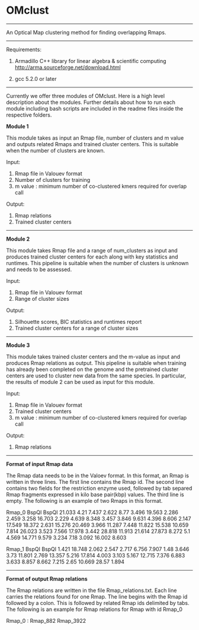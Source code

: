 # OMclust

------------------------------------------------------------------------------------------------------------

An Optical Map clustering method for finding overlapping Rmaps.

------------------------------------------------------------------------------------------------------------

Requirements:

1. Armadillo C++ library for linear algebra & scientific computing
   http://arma.sourceforge.net/download.html  
  
2. gcc 5.2.0 or later

-------------------------------------------------------------------------------------------------------------

Currently we offer three modules of OMclust. Here is a high level description about the modules. Further details about how to run each module including bash scripts are included in the readme files inside the respective folders. 

**Module 1**

This module takes as input an Rmap file, number of clusters and m value and outputs related Rmaps and trained cluster centers. This is suitable when the number of clusters are known.

Input:

1. Rmap file in Valouev format
2. Number of clusters for training
3. m value :  minimum number of co-clustered kmers required for overlap call

Output:

1. Rmap relations
2. Trained cluster centers

------------------------------------------------------------------------------------------------------------

**Module 2**

This module takes Rmap file and a range of num_clusters as input and produces trained cluster centers for each along with key statistics and runtimes. This pipeline is suitable when the number of clusters is unknown and needs to be assessed. 

Input:

1. Rmap file in Valouev format
2. Range of cluster sizes

Output:

1. Silhouette scores, BIC statistics and runtimes report
2. Trained cluster centers for a range of cluster sizes

------------------------------------------------------------------------------------------------------------

**Module 3**

This module takes trained cluster centers and the m-value as input and produces Rmap relations as output. 
This pipeline is suitable when training has already been completed on the genome and the pretrained cluster centers are used to cluster new data from the same species. 
In particular, the results of module 2 can be used as input for this module. 

Input:

1. Rmap file in Valouev format
2. Trained cluster centers
3. m value :  minimum number of co-clustered kmers required for overlap call

Output:

1. Rmap relations

------------------------------------------------------------------------------------------------------------

**Format of input Rmap data**

The Rmap data needs to be in the Valoev format. In this format, an Rmap is written in three lines. The first line contains the Rmap id. The second line contains two fields for the restriction enzyme used, followed by tab separed Rmap fragments expressed in kilo base pair(kbp) values. The third line is empty. The following is an example of two Rmaps in this format.

Rmap_0
BspQI   BspQI    21.033 4.21 7.437 2.622 8.77 3.496 19.563 2.286 2.459 3.258 16.703 2.229 4.639 8.348 3.457 3.846 9.631 4.396 8.606 2.147 17.549 18.372 2.631 15.276 20.469 3.966 11.287 7.448 11.822 15.538 10.659 7.814 26.023 3.523 7.566 17.978 3.442 28.818 11.913 21.614 27.873 8.272 5.1 4.569 14.771 9.579 3.234 7.18 3.092 16.002 8.603

Rmap_1
BspQI   BspQI    1.421 18.748 2.062 2.547 2.717 6.756 7.907 1.48 3.646 3.73 11.801 2.769 13.357 5.216 17.814 4.003 3.103 5.167 12.715 7.376 6.883 3.633 8.857 8.662 7.215 2.65 10.669 28.57 1.894

------------------------------------------------------------------------------------------------------------

**Format of output Rmap relations**

The Rmap relations are written in the file Rmap_relations.txt. Each line carries the relations found for one Rmap. The line begins with the Rmap id followed by a colon. This is followed by related Rmap ids delimited by tabs. The following is an example for Rmap relations for Rmap with id Rmap_0

Rmap_0 : Rmap_882	Rmap_3922



